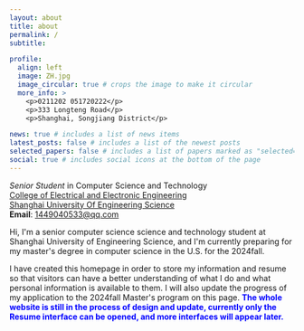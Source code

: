 ```yaml
---
layout: about
title: about
permalink: /
subtitle: 

profile:
  align: left
  image: ZH.jpg
  image_circular: true # crops the image to make it circular
  more_info: >
    <p>0211202 051720222</p>
    <p>333 Longteng Road</p>
    <p>Shanghai, Songjiang District</p>

news: true # includes a list of news items
latest_posts: false # includes a list of the newest posts
selected_papers: false # includes a list of papers marked as "selected={true}"
social: true # includes social icons at the bottom of the page
---
```

*Senior Student* in Computer Science and Technology\
[College of Electrical and Electronic Engineering](https://seee.sues.edu.cn/)\
[Shanghai University Of Engineering Science](https://www.sues.edu.cn/)\
**Email**: 1449040533@qq.com

Hi, I'm a senior computer science science and technology student at Shanghai University of Engineering Science, and I'm currently preparing for my master's degree in computer science in the U.S. for the 2024fall.

I have created this homepage in order to store my information and resume so that visitors can have a better understanding of what I do and what personal information is available to them. I will also update the progress of my application to the 2024fall Master's program on this page.
**<span style="color:blue;">The whole website is still in the process of design and update, currently only the Resume interface can be opened, and more interfaces will appear later.</span>**

<!-- Write your biography here. Tell the world about yourself. Link to your favorite [subreddit](http://reddit.com). You can put a picture in, too. The code is already in, just name your picture `prof_pic.jpg` and put it in the `img/` folder.

Put your address / P.O. box / other info right below your picture. You can also disable any of these elements by editing `profile` property of the YAML header of your `_pages/about.md`. Edit `_bibliography/papers.bib` and Jekyll will render your [publications page](/al-folio/publications/) automatically.

Link to your social media connections, too. This theme is set up to use [Font Awesome icons](https://fontawesome.com/) and [Academicons](https://jpswalsh.github.io/academicons/), like the ones below. Add your Facebook, Twitter, LinkedIn, Google Scholar, or just disable all of them. -->
